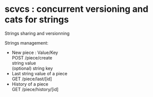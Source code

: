# scvcs : concurrent versioning and cats for strings
Strings sharing and versionning

Strings management:  
* New piece : Value/Key  
POST /piece/create  
string value  
(optional) string key  
* Last string value of a piece  
GET /piece/last/[id]  
* History of a piece  
GET /piece/history/[id]  


